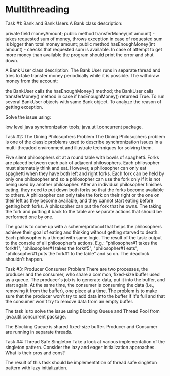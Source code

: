 # Multithreading

Task #1: Bank and Bank Users A Bank class description:

private field moneyAmount; public method transferMoney(int amount) - takes requested sum of money, throws exception in case of requested sum is bigger than total money amount; public method hasEnoughMoney(int amount) - checks that requested sum is available. In case of attempt to get more money than available the program should print the error and shut down.

A Bank User class description: The Bank User runs in separate thread and tries to take transfer money periodically while it is possible. The withdraw money from the account:

the BankUser calls the hasEnoughMoney() method; the BankUser calls transferMoney() method in case if hasEnoughMoney() returned True. To run several BankUser objects with same Bank object. To analyze the reason of getting exception.

Solve the issue using:

low level java synchronization tools; java.util.concurrent package.

Task #2: The Dining Philosophers Problem The Dining Philosophers problem is one of the classic problems used to describe synchronization issues in a multi-threaded environment and illustrate techniques for solving them.

Five silent philosophers sit at a round table with bowls of spaghetti. Forks are placed between each pair of adjacent philosophers. Each philosopher must alternately think and eat. However, a philosopher can only eat spaghetti when they have both left and right forks. Each fork can be held by only one philosopher and so a philosopher can use the fork only if it is not being used by another philosopher. After an individual philosopher finishes eating, they need to put down both forks so that the forks become available to others. A philosopher can only take the fork on their right or the one on their left as they become available, and they cannot start eating before getting both forks. A philosopher can put the fork that he owns. The taking the fork and putting it back to the table are separate actions that should be performed one by one.

The goal is to come up with a scheme/protocol that helps the philosophers achieve their goal of eating and thinking without getting starved to death. Each philosopher is a thread with same logic. The result of the task: output to the console of all philosopher's actions. E.g.: "philosopher#1 takes the fork#1", "philosopher#1 takes the fork#5", "philosopher#1 eats", "philosopher#1 puts the fork#1 to the table" and so on. The deadlock shouldn't happen.

Task #3: Producer Consumer Problem There are two processes, the producer and the consumer, who share a common, fixed-size buffer used as a queue. The producer's job is to generate data, put it into the buffer, and start again. At the same time, the consumer is consuming the data (i.e., removing it from the buffer), one piece at a time. The problem is to make sure that the producer won't try to add data into the buffer if it's full and that the consumer won't try to remove data from an empty buffer.

The task is to solve the issue using Blocking Queue and Thread Pool from java.util.concurrent package.

The Blocking Queue is shared fixed-size buffer. Producer and Consumer are running in separate threads.

Task #4: Thread Safe Singleton Take a look at various implementation of the singleton pattern. Consider the lazy and eager initialization approaches. What is their pros and cons?

The result of this task should be implementation of thread safe singleton pattern with lazy initialization.
